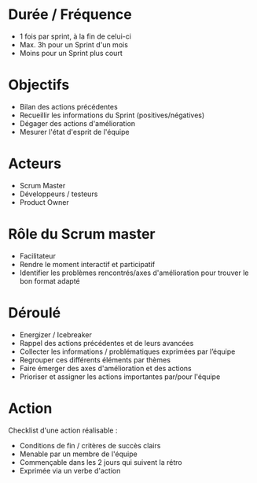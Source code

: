 # Durée / Fréquence

- 1 fois par sprint, à la fin de celui-ci
- Max. 3h pour un Sprint d'un mois
- Moins pour un Sprint plus court

# Objectifs

- Bilan des actions précédentes
- Recueillir les informations du Sprint (positives/négatives)
- Dégager des actions d'amélioration
- Mesurer l'état d'esprit de l'équipe

# Acteurs

- Scrum Master
- Développeurs / testeurs
- Product Owner


# Rôle du Scrum master
 
- Facilitateur
- Rendre le moment interactif et participatif
- Identifier les problèmes rencontrés/axes d'amélioration pour trouver le bon format adapté

# Déroulé

- Energizer / Icebreaker
- Rappel des actions précédentes et de leurs avancées
- Collecter les informations / problématiques exprimées par l’équipe
- Regrouper ces différents éléments par thèmes
- Faire émerger des axes d'amélioration et des actions
- Prioriser et assigner les actions importantes par/pour l'équipe

# Action
Checklist d'une action réalisable :
- Conditions de fin / critères de succès clairs
- Menable par un membre de l'équipe
- Commençable dans les 2 jours qui suivent la rétro
- Exprimée via un verbe d'action